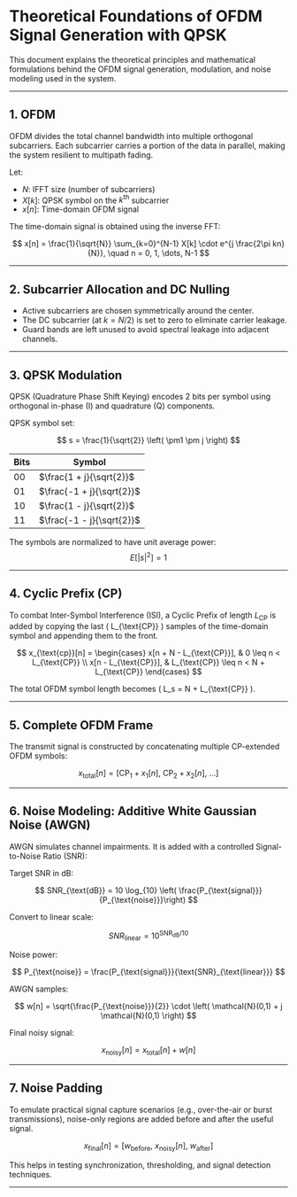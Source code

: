 # Theoretical Foundations of OFDM Signal Generation with QPSK

This document explains the theoretical principles and mathematical formulations behind the OFDM signal generation, modulation, and noise modeling used in the system.

---

## 1. OFDM

OFDM divides the total channel bandwidth into multiple orthogonal subcarriers. Each subcarrier carries a portion of the data in parallel, making the system resilient to multipath fading.

Let:
- $N$: IFFT size (number of subcarriers)
- $X[k]$: QPSK symbol on the $k^\text{th}$ subcarrier
- $x[n]$: Time-domain OFDM signal

The time-domain signal is obtained using the inverse FFT:

$$
x[n] = \frac{1}{\sqrt{N}} \sum_{k=0}^{N-1} X[k] \cdot e^{j \frac{2\pi kn}{N}}, \quad n = 0, 1, \dots, N-1
$$

---

## 2. Subcarrier Allocation and DC Nulling

- Active subcarriers are chosen symmetrically around the center.
- The DC subcarrier (at $k = N/2$) is set to zero to eliminate carrier leakage.
- Guard bands are left unused to avoid spectral leakage into adjacent channels.

---

## 3. QPSK Modulation

QPSK (Quadrature Phase Shift Keying) encodes 2 bits per symbol using orthogonal in-phase (I) and quadrature (Q) components.

QPSK symbol set:

$$
s = \frac{1}{\sqrt{2}} \left( \pm1 \pm j \right)
$$

| Bits | Symbol |
|------|--------|
| 00   | $\frac{1 + j}{\sqrt{2}}$ |
| 01   | $\frac{-1 + j}{\sqrt{2}}$ |
| 10   | $\frac{1 - j}{\sqrt{2}}$ |
| 11   | $\frac{-1 - j}{\sqrt{2}}$ |

The symbols are normalized to have unit average power:
$$
E[|s|^2] = 1
$$

---

## 4. Cyclic Prefix (CP)

To combat Inter-Symbol Interference (ISI), a Cyclic Prefix of length $L_{\text{CP}}$ is added by copying the last \( L_{\text{CP}} \) samples of the time-domain symbol and appending them to the front.

$$
x_{\text{cp}}[n] =
\begin{cases}
x[n + N - L_{\text{CP}}], & 0 \leq n < L_{\text{CP}} \\
x[n - L_{\text{CP}}], & L_{\text{CP}} \leq n < N + L_{\text{CP}}
\end{cases}
$$

The total OFDM symbol length becomes \( L_s = N + L_{\text{CP}} \).

---

## 5. Complete OFDM Frame

The transmit signal is constructed by concatenating multiple CP-extended OFDM symbols:

$$
x_{\text{total}}[n] = \left[ \text{CP}_1 + x_1[n],\ \text{CP}_2 + x_2[n],\ \dots \right]
$$

---

## 6. Noise Modeling: Additive White Gaussian Noise (AWGN)

AWGN simulates channel impairments. It is added with a controlled Signal-to-Noise Ratio (SNR):

Target SNR in dB:

$$
SNR_{\text{dB}} = 10 \log_{10} \left( \frac{P_{\text{signal}}}{P_{\text{noise}}}\right)
$$

Convert to linear scale:

$$
SNR_{\text{linear}} = 10^{\text{SNR}_{\text{dB}}/10}
$$

Noise power:

$$
P_{\text{noise}} = \frac{P_{\text{signal}}}{\text{SNR}_{\text{linear}}}
$$

AWGN samples:

$$
w[n] = \sqrt{\frac{P_{\text{noise}}}{2}} \cdot \left( \mathcal{N}(0,1) + j \mathcal{N}(0,1) \right)
$$

Final noisy signal:

$$
x_{\text{noisy}}[n] = x_{\text{total}}[n] + w[n]
$$

---

## 7. Noise Padding

To emulate practical signal capture scenarios (e.g., over-the-air or burst transmissions), noise-only regions are added before and after the useful signal.

$$
x_{\text{final}}[n] = \left[ w_{\text{before}},\ x_{\text{noisy}}[n],\ w_{\text{after}} \right]
$$

This helps in testing synchronization, thresholding, and signal detection techniques.

---
